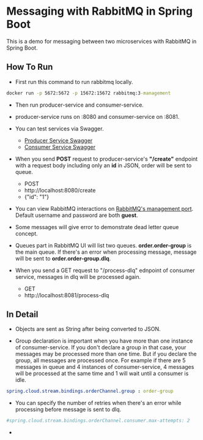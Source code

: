 # Messaging with RabbitMQ in Spring Boot
This is a demo for messaging between two microservices with RabbitMQ in Spring Boot.

## How To Run
- First run this command to run rabbitmq locally.
```cmd
docker run -p 5672:5672 -p 15672:15672 rabbitmq:3-management
```

- Then run producer-service and consumer-service.

- producer-service runs on :8080 and consumer-service on :8081.

- You can test services via Swagger. 
  - [Producer Service Swagger](http://localhost:8080/swagger-ui.html)
  - [Consumer Service Swagger](http://localhost:8081/swagger-ui.html)

- When you send **POST** request to producer-service's **"/create"** endpoint with a request body including only an **id**  in JSON, order will be sent to queue.

  - POST
  - http://localhost:8080/create
  - {"id": "1"}

- You can view RabbitMQ interactions on [RabbitMQ's management port](http://localhost:15672). Default username and password are both **guest**.

- Some messages will give error to demonstrate dead letter queue concept.

- Queues part in RabbitMQ UI will list two queues. **order.order-group** is the main queue. If there's an error when processing message, message will be sent to **order.order-group.dlq**.

- When you send a GET request to "/process-dlq" ednpoint of consumer service, messages in dlq will be processed again.
  - GET
  - http://localhost:8081/process-dlq
  
## In Detail

- Objects are sent as String after being converted to JSON.

- Group declaration is important when you have more than one instance of consumer-service. If you don't declare a group in that case, your messages may be processed more than one time. But if you declare the group, all messages are processed once. For example if there are 5 messages in queue and 4 instances of consumer-service, 4 messages will be processed at the same time and 1 will wait until a consumer is idle.
```yml
spring.cloud.stream.bindings.orderChannel.group : order-group
```

- You can specify the number of retries when there's an error while processing before message is sent to dlq.
```yml
#spring.cloud.stream.bindings.orderChannel.consumer.max-attempts: 2
```

- 